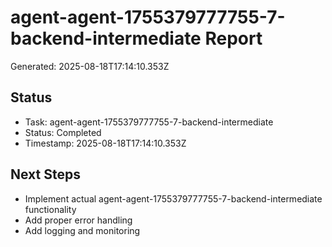 # agent-agent-1755379777755-7-backend-intermediate Report

Generated: 2025-08-18T17:14:10.353Z

## Status
- Task: agent-agent-1755379777755-7-backend-intermediate
- Status: Completed
- Timestamp: 2025-08-18T17:14:10.353Z

## Next Steps
- Implement actual agent-agent-1755379777755-7-backend-intermediate functionality
- Add proper error handling
- Add logging and monitoring
